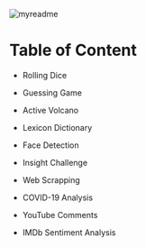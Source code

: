 ![myreadme](https://user-images.githubusercontent.com/70707092/95544092-d0b72880-09bf-11eb-90f7-bdca493307f7.png)

# Table of Content

- Rolling Dice

- Guessing Game

- Active Volcano

- Lexicon Dictionary

- Face Detection

- Insight Challenge

- Web Scrapping

- COVID-19 Analysis

- YouTube Comments

- IMDb Sentiment Analysis
  